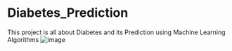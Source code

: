 # Diabetes_Prediction
This project is all about Diabetes and its Prediction using Machine Learning Algorithms
![image](https://github.com/Kousikjami/Diabetes_Prediction/assets/121508643/905fd28b-8b41-41ce-94c1-8c2d31b58061)

